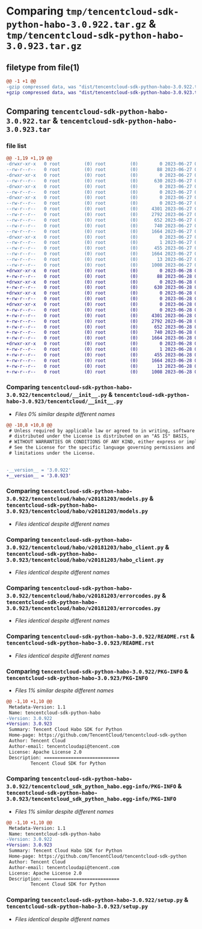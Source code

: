 # Comparing `tmp/tencentcloud-sdk-python-habo-3.0.922.tar.gz` & `tmp/tencentcloud-sdk-python-habo-3.0.923.tar.gz`

## filetype from file(1)

```diff
@@ -1 +1 @@
-gzip compressed data, was "dist/tencentcloud-sdk-python-habo-3.0.922.tar", last modified: Tue Jun 27 00:25:50 2023, max compression
+gzip compressed data, was "dist/tencentcloud-sdk-python-habo-3.0.923.tar", last modified: Wed Jun 28 00:28:00 2023, max compression
```

## Comparing `tencentcloud-sdk-python-habo-3.0.922.tar` & `tencentcloud-sdk-python-habo-3.0.923.tar`

### file list

```diff
@@ -1,19 +1,19 @@
-drwxr-xr-x   0 root         (0) root         (0)        0 2023-06-27 00:25:50.000000 tencentcloud-sdk-python-habo-3.0.922/
--rw-r--r--   0 root         (0) root         (0)       88 2023-06-27 00:25:50.000000 tencentcloud-sdk-python-habo-3.0.922/setup.cfg
-drwxr-xr-x   0 root         (0) root         (0)        0 2023-06-27 00:25:50.000000 tencentcloud-sdk-python-habo-3.0.922/tencentcloud/
--rw-r--r--   0 root         (0) root         (0)      630 2023-06-27 00:25:50.000000 tencentcloud-sdk-python-habo-3.0.922/tencentcloud/__init__.py
-drwxr-xr-x   0 root         (0) root         (0)        0 2023-06-27 00:25:50.000000 tencentcloud-sdk-python-habo-3.0.922/tencentcloud/habo/
--rw-r--r--   0 root         (0) root         (0)        0 2023-06-27 00:25:50.000000 tencentcloud-sdk-python-habo-3.0.922/tencentcloud/habo/__init__.py
-drwxr-xr-x   0 root         (0) root         (0)        0 2023-06-27 00:25:50.000000 tencentcloud-sdk-python-habo-3.0.922/tencentcloud/habo/v20181203/
--rw-r--r--   0 root         (0) root         (0)        0 2023-06-27 00:25:50.000000 tencentcloud-sdk-python-habo-3.0.922/tencentcloud/habo/v20181203/__init__.py
--rw-r--r--   0 root         (0) root         (0)     4301 2023-06-27 00:25:50.000000 tencentcloud-sdk-python-habo-3.0.922/tencentcloud/habo/v20181203/models.py
--rw-r--r--   0 root         (0) root         (0)     2792 2023-06-27 00:25:50.000000 tencentcloud-sdk-python-habo-3.0.922/tencentcloud/habo/v20181203/habo_client.py
--rw-r--r--   0 root         (0) root         (0)      652 2023-06-27 00:25:50.000000 tencentcloud-sdk-python-habo-3.0.922/tencentcloud/habo/v20181203/errorcodes.py
--rw-r--r--   0 root         (0) root         (0)      740 2023-06-27 00:25:50.000000 tencentcloud-sdk-python-habo-3.0.922/README.rst
--rw-r--r--   0 root         (0) root         (0)     1664 2023-06-27 00:25:50.000000 tencentcloud-sdk-python-habo-3.0.922/PKG-INFO
-drwxr-xr-x   0 root         (0) root         (0)        0 2023-06-27 00:25:50.000000 tencentcloud-sdk-python-habo-3.0.922/tencentcloud_sdk_python_habo.egg-info/
--rw-r--r--   0 root         (0) root         (0)        1 2023-06-27 00:25:50.000000 tencentcloud-sdk-python-habo-3.0.922/tencentcloud_sdk_python_habo.egg-info/dependency_links.txt
--rw-r--r--   0 root         (0) root         (0)      455 2023-06-27 00:25:50.000000 tencentcloud-sdk-python-habo-3.0.922/tencentcloud_sdk_python_habo.egg-info/SOURCES.txt
--rw-r--r--   0 root         (0) root         (0)     1664 2023-06-27 00:25:50.000000 tencentcloud-sdk-python-habo-3.0.922/tencentcloud_sdk_python_habo.egg-info/PKG-INFO
--rw-r--r--   0 root         (0) root         (0)       13 2023-06-27 00:25:50.000000 tencentcloud-sdk-python-habo-3.0.922/tencentcloud_sdk_python_habo.egg-info/top_level.txt
--rw-r--r--   0 root         (0) root         (0)     1008 2023-06-27 00:25:50.000000 tencentcloud-sdk-python-habo-3.0.922/setup.py
+drwxr-xr-x   0 root         (0) root         (0)        0 2023-06-28 00:28:00.000000 tencentcloud-sdk-python-habo-3.0.923/
+-rw-r--r--   0 root         (0) root         (0)       88 2023-06-28 00:28:00.000000 tencentcloud-sdk-python-habo-3.0.923/setup.cfg
+drwxr-xr-x   0 root         (0) root         (0)        0 2023-06-28 00:28:00.000000 tencentcloud-sdk-python-habo-3.0.923/tencentcloud/
+-rw-r--r--   0 root         (0) root         (0)      630 2023-06-28 00:28:00.000000 tencentcloud-sdk-python-habo-3.0.923/tencentcloud/__init__.py
+drwxr-xr-x   0 root         (0) root         (0)        0 2023-06-28 00:28:00.000000 tencentcloud-sdk-python-habo-3.0.923/tencentcloud/habo/
+-rw-r--r--   0 root         (0) root         (0)        0 2023-06-28 00:28:00.000000 tencentcloud-sdk-python-habo-3.0.923/tencentcloud/habo/__init__.py
+drwxr-xr-x   0 root         (0) root         (0)        0 2023-06-28 00:28:00.000000 tencentcloud-sdk-python-habo-3.0.923/tencentcloud/habo/v20181203/
+-rw-r--r--   0 root         (0) root         (0)        0 2023-06-28 00:28:00.000000 tencentcloud-sdk-python-habo-3.0.923/tencentcloud/habo/v20181203/__init__.py
+-rw-r--r--   0 root         (0) root         (0)     4301 2023-06-28 00:28:00.000000 tencentcloud-sdk-python-habo-3.0.923/tencentcloud/habo/v20181203/models.py
+-rw-r--r--   0 root         (0) root         (0)     2792 2023-06-28 00:28:00.000000 tencentcloud-sdk-python-habo-3.0.923/tencentcloud/habo/v20181203/habo_client.py
+-rw-r--r--   0 root         (0) root         (0)      652 2023-06-28 00:28:00.000000 tencentcloud-sdk-python-habo-3.0.923/tencentcloud/habo/v20181203/errorcodes.py
+-rw-r--r--   0 root         (0) root         (0)      740 2023-06-28 00:28:00.000000 tencentcloud-sdk-python-habo-3.0.923/README.rst
+-rw-r--r--   0 root         (0) root         (0)     1664 2023-06-28 00:28:00.000000 tencentcloud-sdk-python-habo-3.0.923/PKG-INFO
+drwxr-xr-x   0 root         (0) root         (0)        0 2023-06-28 00:28:00.000000 tencentcloud-sdk-python-habo-3.0.923/tencentcloud_sdk_python_habo.egg-info/
+-rw-r--r--   0 root         (0) root         (0)        1 2023-06-28 00:28:00.000000 tencentcloud-sdk-python-habo-3.0.923/tencentcloud_sdk_python_habo.egg-info/dependency_links.txt
+-rw-r--r--   0 root         (0) root         (0)      455 2023-06-28 00:28:00.000000 tencentcloud-sdk-python-habo-3.0.923/tencentcloud_sdk_python_habo.egg-info/SOURCES.txt
+-rw-r--r--   0 root         (0) root         (0)     1664 2023-06-28 00:28:00.000000 tencentcloud-sdk-python-habo-3.0.923/tencentcloud_sdk_python_habo.egg-info/PKG-INFO
+-rw-r--r--   0 root         (0) root         (0)       13 2023-06-28 00:28:00.000000 tencentcloud-sdk-python-habo-3.0.923/tencentcloud_sdk_python_habo.egg-info/top_level.txt
+-rw-r--r--   0 root         (0) root         (0)     1008 2023-06-28 00:28:00.000000 tencentcloud-sdk-python-habo-3.0.923/setup.py
```

### Comparing `tencentcloud-sdk-python-habo-3.0.922/tencentcloud/__init__.py` & `tencentcloud-sdk-python-habo-3.0.923/tencentcloud/__init__.py`

 * *Files 0% similar despite different names*

```diff
@@ -10,8 +10,8 @@
 # Unless required by applicable law or agreed to in writing, software
 # distributed under the License is distributed on an "AS IS" BASIS,
 # WITHOUT WARRANTIES OR CONDITIONS OF ANY KIND, either express or implied.
 # See the License for the specific language governing permissions and
 # limitations under the License.
 
 
-__version__ = '3.0.922'
+__version__ = '3.0.923'
```

### Comparing `tencentcloud-sdk-python-habo-3.0.922/tencentcloud/habo/v20181203/models.py` & `tencentcloud-sdk-python-habo-3.0.923/tencentcloud/habo/v20181203/models.py`

 * *Files identical despite different names*

### Comparing `tencentcloud-sdk-python-habo-3.0.922/tencentcloud/habo/v20181203/habo_client.py` & `tencentcloud-sdk-python-habo-3.0.923/tencentcloud/habo/v20181203/habo_client.py`

 * *Files identical despite different names*

### Comparing `tencentcloud-sdk-python-habo-3.0.922/tencentcloud/habo/v20181203/errorcodes.py` & `tencentcloud-sdk-python-habo-3.0.923/tencentcloud/habo/v20181203/errorcodes.py`

 * *Files identical despite different names*

### Comparing `tencentcloud-sdk-python-habo-3.0.922/README.rst` & `tencentcloud-sdk-python-habo-3.0.923/README.rst`

 * *Files identical despite different names*

### Comparing `tencentcloud-sdk-python-habo-3.0.922/PKG-INFO` & `tencentcloud-sdk-python-habo-3.0.923/PKG-INFO`

 * *Files 1% similar despite different names*

```diff
@@ -1,10 +1,10 @@
 Metadata-Version: 1.1
 Name: tencentcloud-sdk-python-habo
-Version: 3.0.922
+Version: 3.0.923
 Summary: Tencent Cloud Habo SDK for Python
 Home-page: https://github.com/TencentCloud/tencentcloud-sdk-python
 Author: Tencent Cloud
 Author-email: tencentcloudapi@tencent.com
 License: Apache License 2.0
 Description: ============================
         Tencent Cloud SDK for Python
```

### Comparing `tencentcloud-sdk-python-habo-3.0.922/tencentcloud_sdk_python_habo.egg-info/PKG-INFO` & `tencentcloud-sdk-python-habo-3.0.923/tencentcloud_sdk_python_habo.egg-info/PKG-INFO`

 * *Files 1% similar despite different names*

```diff
@@ -1,10 +1,10 @@
 Metadata-Version: 1.1
 Name: tencentcloud-sdk-python-habo
-Version: 3.0.922
+Version: 3.0.923
 Summary: Tencent Cloud Habo SDK for Python
 Home-page: https://github.com/TencentCloud/tencentcloud-sdk-python
 Author: Tencent Cloud
 Author-email: tencentcloudapi@tencent.com
 License: Apache License 2.0
 Description: ============================
         Tencent Cloud SDK for Python
```

### Comparing `tencentcloud-sdk-python-habo-3.0.922/setup.py` & `tencentcloud-sdk-python-habo-3.0.923/setup.py`

 * *Files identical despite different names*

